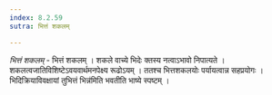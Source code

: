 ```yaml
---
index: 8.2.59
sutra: भित्तं शकलम्

---
```

_भित्तं शकलम्_ - भित्तं शकलम् । शकले वाच्ये भिदेः क्तस्य नत्वाऽभावो निपात्यते । शकलत्वजातिविशिष्टेऽवयवार्थमनपेक्ष्य रूढोऽयम् । ततश्च भित्तशकलयोः पर्यायत्वान्न सहप्रयोगः । भिदिक्रियाविवक्षायां तुभित्तं भिन्न॑मिति भवतीति भाष्ये स्पष्टम् ।